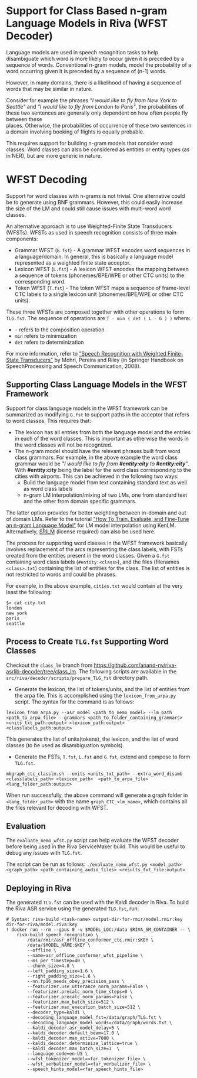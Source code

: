# Support for Class Based n-gram Language Models in Riva (WFST Decoder)
Language models are used in speech recognition tasks to help disambiguate 
which word is more likely to occur given it is preceded by a sequence of words.
Conventional n-gram models, model the probability of a word occurring given it 
is preceded by a sequence of (n-1) words.

However, in many domains, there is a likelihood of having a 
sequence of words that may be similar in nature. 

Consider for example the phrases *"I would like to fly from New York to Seattle"*
and *"I would like to fly from London to Paris"*, the probabilities of these two 
sentences are generally only dependent on how often people fly between these  
places. Otherwise, the probabilities of occurrence of these two sentences in a
domain involving booking of flights is equally probable.

This requires support for building n-gram models that consider word classes.
Word classes can also be considered as entities or entity types (as in NER), but 
are more generic in nature.


# WFST Decoding
Support for word classes with n-grams is not trivial. One alternative could be to 
generate using BNF grammars. However, this could
easily increase the size of the LM and could still cause issues with multi-word 
word classes. 

An alternative approach is to use Weighted-Finite State Transducers (WFSTs). 
WFSTs as used in speech recognition consists of three main components:

* Grammar WFST (`G.fst`) - A grammar WFST encodes word sequences in a 
language/domain. In general, this is basically a language model represented as
a weighted finite state acceptor.
* Lexicon WFST (`L.fst`) - A lexicon WFST encodes the mapping between a sequence
of tokens (phonemes/BPE/WPE or other CTC units) to the corresponding word.
* Token WFST (`T.fst`) - The token WFST maps a sequence of frame-level CTC labels
to a single lexicon unit (phonemes/BPE/WPE or other CTC units).

These three WFSTs are composed together with other operations to form `TLG.fst`.
The sequence of operations are `T ◦ min ( det ( L ◦ G ) )` where:
*  `◦` refers to the composition operation
* `min` refers to minimization
* `det` refers to determinization

For more information, refer to
["Speech Recognition with Weighted Finite-State Transducers"](http://www.cs.nyu.edu/~mohri/pub/hbka.pdf) 
by Mohri, Pereira and Riley (in Springer Handbook on SpeechProcessing and Speech Communication, 2008).


## Supporting Class Language Models in the WFST Framework
Support for class language models in the WFST framework can be summarized as 
modifying `G.fst` to support paths in the acceptor that refers to word classes.
This requires that:
* The lexicon has all entries from both the language model and the entries in
each of the word classes. This is important as otherwise the words in the word 
classes will not be recognized.
* The n-gram model should have the relevant phrases built from word class grammars.
For example, in the above example the word class grammar would 
be *"I would like to fly from **#entity:city** to **#entity:city**"*. 
With **#entity:city**
being the label for the word class corresponding to the cities with airports. 
This can be achieved in the following two ways:
    - Build the language model from text containing standard text as well as
  word class labels
    - n-gram LM interpolation/mixing of two LMs, one from standard text and the other 
  from domain specific grammars.

The latter option provides for better weighting between in-domain and out of 
domain LMs. 
Refer to the tutorial ["How To Train, Evaluate, and Fine-Tune an n-gram Language Model"](asr-python-advanced-nemo-ngram-training-and-finetuning.ipynb) 
for LM model interpolation using KenLM. 
Alternatively, [SRILM](http://www.speech.sri.com/projects/srilm/) (license required) can also be used here.

The process for supporting word classes in the WFST framework basically involves
replacement of the arcs representing the class labels, with FSTs created from 
the entities present in the word classes. Given a `G.fst` containing 
word class labels (`#entity:<class>`), and the files (filenames `<class>.txt`) 
containing the list of entities for the class. The list of entities is not 
restricted to words and could be phrases.

For example, in the above example, `cities.txt` would contain at the very least the 
following:
```shell
$> cat city.txt
london
new york
paris
seattle
```

## Process to Create `TLG.fst` Supporting Word Classes
Checkout the `class_lm` branch from https://github.com/anand-nv/riva-asrlib-decoder/tree/class_lm. 
The following scripts are available in the `src/riva/decoder/scripts/prepare_TLG_fst` directory path.

* Generate the lexicon, the list of tokens/units, and the list of entities from the 
arpa file. This is accomplished using the `lexicon_from_arpa.py` script. 
The syntax for the command is as follows:

`lexicon_from_arpa.py --asr_model <path_to_nemo_model> --lm_path <path_to_arpa_file> --grammars <path_to_folder_containing_grammars> <units_txt_path:output> <lexicon_path:output> <classlabels_path:output>`

This generates the list of units(tokens), the lexicon, and the list of word 
classes (to be used as disambiguation symbols). 

* Generate the FSTs, `T.fst`, `L.fst` and `G.fst`, extend and compose to 
form `TLG.fst`.

`mkgraph_ctc_classlm.sh --units <units_txt_path> --extra_word_disamb <classlabels_path> <lexicon_path>  <path_to_arpa_file> <lang_folder_path:output>`

When run successfully, the above command will generate a graph folder in
`<lang_folder_path>` with the name `graph_CTC_<lm_name>`, which contains
all the files relevant for decoding with WFST.


## Evaluation
The `evaluate_nemo_wfst.py` script can help evaluate the WFST decoder before 
being used in the Riva ServiceMaker build. This would be useful to 
debug any issues with `TLG.fst`.

The script can be run as follows:
`./evaluate_nemo_wfst.py <model_path> <graph_path> <path_containing_audio_files> <results_txt_file:output>`

## Deploying in Riva
The generated `TLG.fst` can be used with the Kaldi decoder in Riva. To build the Riva ASR service using the generated
`TLG.fst`, run:

```shell
# Syntax: riva-build <task-name> output-dir-for-rmir/model.rmir:key dir-for-riva/model.riva:key
! docker run --rm --gpus 0 -v $MODEL_LOC:/data $RIVA_SM_CONTAINER -- \
    riva-build speech_recognition \
        /data/rmir/asr_offline_conformer_ctc.rmir:$KEY \
        /data/$MODEL_NAME:$KEY \
        --offline \
        --name=asr_offline_conformer_wfst_pipeline \
        --ms_per_timestep=40 \
        --chunk_size=4.8 \
        --left_padding_size=1.6 \
        --right_padding_size=1.6 \
        --nn.fp16_needs_obey_precision_pass \
        --featurizer.use_utterance_norm_params=False \
        --featurizer.precalc_norm_time_steps=0 \
        --featurizer.precalc_norm_params=False \
        --featurizer.max_batch_size=512 \
        --featurizer.max_execution_batch_size=512 \
        --decoder_type=kaldi \
        --decoding_language_model_fst=/data/graph/TLG.fst \
        --decoding_language_model_words=/data/graph/words.txt \
        --kaldi_decoder.asr_model_delay=5 \
        --kaldi_decoder.default_beam=17.0 \
        --kaldi_decoder.max_active=7000 \
        --kaldi_decoder.determinize_lattice=true \
        --kaldi_decoder.max_batch_size=1  \
        --language_code=en-US \
        --wfst_tokenizer_model=<far_tokenizer_file> \
        --wfst_verbalizer_model=<far_verbalizer_file> \
        --speech_hints_model=<far_speech_hints_file>
```




